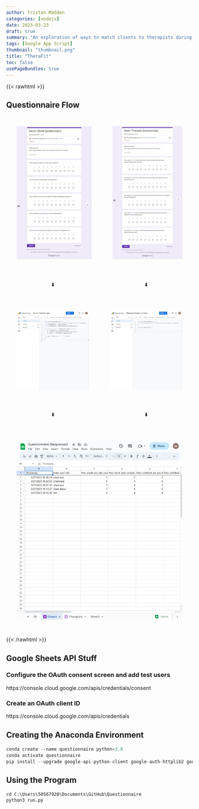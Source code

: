 ```yaml
---
author: Tristan Madden
categories: [nodejs]
date: 2023-03-23
draft: true
summary: "An exploration of ways to match clients to therapists during an intake."
tags: [Google App Script]
thumbnail: "thumbnail.png"
title: "TheraFit"
toc: false
usePageBundles: true
---
```


{{< rawhtml >}}

<style>
.row {
  display: flex;
}
.column {
  flex: 33.33%;
  padding: 2em;
}
.centered {
  text-align: center;
}
</style>

<h2> Questionnaire Flow</h2>

<div class="row">
  <div class="column">
  <a href="https://docs.google.com/forms/d/e/1FAIpQLSfwhgFOYaW9p6bna0GfLjJyB5hT3oaPqq88mReXTcmcwZ_xRQ/viewform"><img src="client-questionnaire.jpeg"></a>
  </div>
  <div class="column">
    <a href="https://docs.google.com/forms/d/e/1FAIpQLSfdcfGF7PkEegHfd15YFOB-d-wc3NS0qSjtJ1qADvlDKns_wQ/viewform"><img src="therapist-questionnaire.jpeg"></a>
  </div>
</div>

<div class="row">
  <div class="column centered">
  ⬇️
  </div>
  <div class="column centered">
    ⬇️
  </div>
</div>

<div class="row">
  <div class="column">
  <a href="https://script.google.com/home/projects/1Zee293DSwmQTzhWdQb6cBUmsttWwCb5MwwQ0ZcPX6JzmLW4dE3nPJ1DQ/edit"><img src="client-script.jpeg"></a>
  </div>
  <div class="column">
    <a href="https://script.google.com/home/projects/1IdNZ7iL_2sL9VSDZSLYnzh_i6mjywzQjamofpUwi62NNmZHQazMkVDCs/edit"><img src="therapist-script.jpeg"></a>
  </div>
</div>

<div class="row">
  <div class="column centered">
  ⬇️
  </div>
  <div class="column centered">
    ⬇️
  </div>
</div>

<div class="row">
  <div class="column centered">
  <a href="https://docs.google.com/spreadsheets/d/1ACpGIUQ_EA42Ym_yDxNpb81DWHLXSTX1jHzq7cnNxdI/edit?resourcekey#gid=1443418222"><img src="questionnaire-responses.jpeg"></a>
  </div>
</div>

{{< /rawhtml >}}

<h2>Google Sheets API Stuff</h2>
<h3>Configure the OAuth consent screen and add test users</h3>
https://console.cloud.google.com/apis/credentials/consent

<h3>Create an OAuth client ID</h3>
https://console.cloud.google.com/apis/credentials

<h2>Creating the Anaconda Environment</h2>

```Python
conda create --name questionnaire python=3.8
conda activate questionnaire
pip install --upgrade google-api-python-client google-auth-httplib2 google-auth-oauthlib gradio pandas
```

<h2>Using the Program</h2>

```Shell
cd C:\Users\50567920\Documents\GitHub\Questionnaire
python3 run.py
```